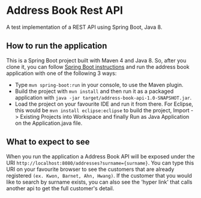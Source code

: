 # Address Book Rest API

A test implementation of a REST API using Spring Boot, Java 8.


## How to run the application

This is a Spring Boot project built with Maven 4 and Java 8. So, after you clone it, you can follow [Spring Boot instructions](https://docs.spring.io/spring-boot/docs/current/reference/html/using-boot-running-your-application.html) and run the address book application with one of the following 3 ways:

* Type `mvn spring-boot:run` in your console, to use the Maven plugin.
* Build the project with `mvn install` and then run it as a packaged application with `java -jar target/address-book-api-1.0-SNAPSHOT.jar`.
* Load the project on your favourite IDE and run it from there. For Eclipse, this would be `mvn install eclipse:eclipse` to build the project, Import -> Existing Projects into Workspace and finally Run as Java Application on the Application.java file.



## What to expect to see

When you run the application a Address Book API will be exposed under the URI `http://localhost:8080/addresses?surname={surname}`. You can type this URI on your favourite browser to see the customers that are already registered `(ex. Kwon, Barnet, Ahn, Hwang)`. If the customer that you would like to search by surname exists, you can also see the 'hyper link' that calls another api to get the full customer's detail. 
